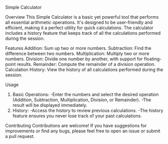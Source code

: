 Simple Calculator

Overview
This Simple Calculator is a basic yet powerful tool that performs all essential arithmetic operations. It's designed to be user-friendly and efficient, making it a perfect utility for quick calculations. The calculator includes a history feature that keeps track of all the calculations performed during the session.

Features
Addition: Sum up two or more numbers.
Subtraction: Find the difference between two numbers.
Multiplication: Multiply two or more numbers.
Division: Divide one number by another, with support for floating-point results.
Remainder: Compute the remainder of a division operation.
Calculation History: View the history of all calculations performed during the session.

Usage
1. Basic Operations:
   -Enter the numbers and select the desired operation (Addition, Subtraction, Multiplication, Division, or Remainder).
   -The result will be displayed immediately.
2. History:
   -Access the history to review previous calculations.
   -The history feature ensures you never lose track of your past calculations.

Contributing
Contributions are welcome! If you have suggestions for improvements or find any bugs, please feel free to open an issue or submit a pull request.
